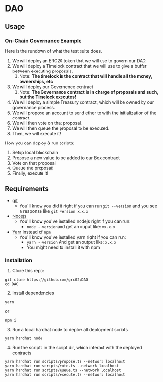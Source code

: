 # DAO

## Usage

### On-Chain Governance Example

Here is the rundown of what the test suite does.

1. We will deploy an ERC20 token that we will use to govern our DAO.
2. We will deploy a Timelock contract that we will use to give a buffer between executing proposals.
   1. Note: **The timelock is the contract that will handle all the money, ownerships, etc**
3. We will deploy our Governence contract
   1. Note: **The Governance contract is in charge of proposals and such, but the Timelock executes!**
4. We will deploy a simple Treasury contract, which will be owned by our governance process.
5. We will propose an account to send ether to with the initialization of the contract.
6. We will then vote on that proposal.
7. We will then queue the proposal to be executed.
8. Then, we will execute it!

How you can deploy & run scripts:

1. Setup local blockchain
2. Propose a new value to be added to our Box contract
3. Vote on that proposal
4. Queue the proposal!
5. Finally, execute it!

## Requirements

- [git](https://git-scm.com/book/en/v2/Getting-Started-Installing-Git)
  - You'll know you did it right if you can run `git --version` and you see a response like `git version x.x.x`
- [Nodejs](https://nodejs.org/en/)
  - You'll know you've installed nodejs right if you can run:
    - `node --version`and get an ouput like: `vx.x.x`
- [Yarn](https://classic.yarnpkg.com/lang/en/docs/install/) instead of `npm`
  - You'll know you've installed yarn right if you can run:
    - `yarn --version` And get an output like: `x.x.x`
    - You might need to install it with npm

### Installation

1. Clone this repo:

```
git clone https://github.com/grc02/DAO
cd DAO
```

2. Install dependencies

```sh
yarn
```

or

```
npm i
```

3. Run a local hardhat node to deploy all deployment scripts

```
yarn hardhat node
```

4. Run the scripts in the script dir, which interact with the deployed contracts

```
yarn hardhat run scripts/propose.ts --network localhost
yarn hardhat run scripts/vote.ts --network localhost
yarn hardhat run scripts/queue.ts --network localhost
yarn hardhat run scripts/execute.ts --network localhost
```
